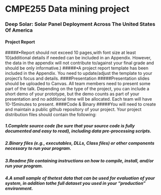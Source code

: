 # CMPE255 Data mining project
### Deep Solar: Solar Panel Deployment Across The United States Of America
#### Project Report 
#####•Report should not exceed 10 pages,with font size at least 10(additional details if needed can be included in an Appendix. However, the data in the appendix will not contribute to/against your final grade and should be only informative.)
#####•A project report template has been included in the Appendix. You need to update/adjust the template to your project’s focus and details.
####Presentation
#####Presentation slides should be uploaded to Canvas. All team members need to present some part of the talk. Depending on the type of the project, you can include a short demo of your prototype, but the demo counts as part of your presentation and no additional time will be allocated. Each team will have 10-15minutes to present.
####Code & Binary
#####You will need to create and maintain a public github repository of your project. Your project distribution files should contain the following:
#####	1.Complete source code (be sure that your source code is fully documented and easy to read), including data pre-processing scripts.
#####	2.Binary files (e.g., executables, DLLs, Class files) or other components necessary to run your program.
#####	3.Readme  file  containing  instructions  on  how  to  compile,  install,  and/or  run your program.
#####	4.A small sample of thetest data that can be used for evaluation of your system, in addition tothe full dataset you used in your “production” environment.
